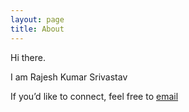 ```yaml
---
layout: page
title: About
---
```


Hi there.

I am Rajesh Kumar Srivastav

If you’d like to connect, feel free to [email](mailto:rks_201159@yahoo.co.in)
